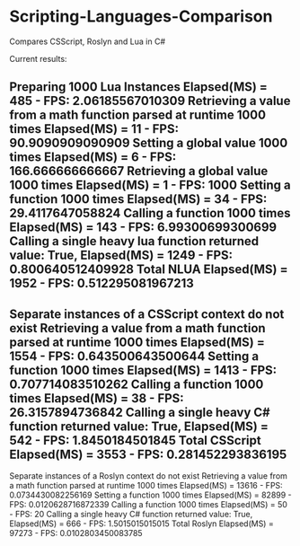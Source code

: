 # Scripting-Languages-Comparison
Compares CSScript, Roslyn and Lua in C#

Current results:

Preparing 1000 Lua Instances Elapsed(MS) = 485 - FPS: 2.06185567010309
Retrieving a value from a math function parsed at runtime 1000 times Elapsed(MS) = 11 - FPS: 90.9090909090909
Setting a global value 1000 times Elapsed(MS) = 6 - FPS: 166.666666666667
Retrieving a global value 1000 times Elapsed(MS) = 1 - FPS: 1000
Setting a function 1000 times Elapsed(MS) = 34 - FPS: 29.4117647058824
Calling a function 1000 times Elapsed(MS) = 143 - FPS: 6.99300699300699
Calling a single heavy lua function returned value: True, Elapsed(MS) = 1249 - FPS: 0.800640512409928
Total NLUA Elapsed(MS) = 1952 - FPS: 0.512295081967213
------
Separate instances of a CSScript context do not exist
Retrieving a value from a math function parsed at runtime 1000 times Elapsed(MS) = 1554 - FPS: 0.643500643500644
Setting a function 1000 times Elapsed(MS) = 1413 - FPS: 0.707714083510262
Calling a function 1000 times Elapsed(MS) = 38 - FPS: 26.3157894736842
Calling a single heavy C# function returned value: True, Elapsed(MS) = 542 - FPS: 1.8450184501845
Total CSScript Elapsed(MS) = 3553 - FPS: 0.281452293836195
------
Separate instances of a Roslyn context do not exist
Retrieving a value from a math function parsed at runtime 1000 times Elapsed(MS) = 13616 - FPS: 0.0734430082256169
Setting a function 1000 times Elapsed(MS) = 82899 - FPS: 0.0120628716872339
Calling a function 1000 times Elapsed(MS) = 50 - FPS: 20
Calling a single heavy C# function returned value: True, Elapsed(MS) = 666 - FPS: 1.5015015015015
Total Roslyn Elapsed(MS) = 97273 - FPS: 0.0102803450083785
